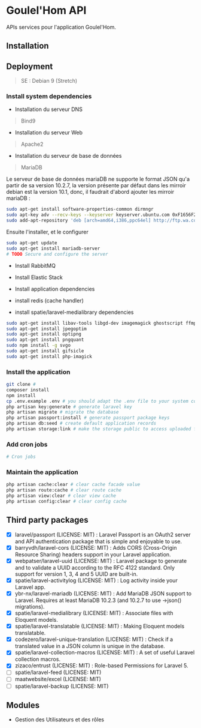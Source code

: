 # Goulel'Hom API

APIs services pour l'application Goulel'Hom.

## Installation

## Deployment

> SE : Debian 9 (Stretch)

### Install system dependencies

* Installation du serveur DNS

> Bind9

* Installation du serveur Web

> Apache2

* Installation du serveur de base de données

> MariaDB

Le serveur de base de données mariaDB ne supporte le format JSON qu'a partir de sa version 10.2.7, la version présente 
par défaut dans les mirroir debian est la version 10.1, donc, il faudrait d'abord ajouter les mirroir mariaDB :

```bash
sudo apt-get install software-properties-common dirmngr
sudo apt-key adv --recv-keys --keyserver keyserver.ubuntu.com 0xF1656F24C74CD1D8
sudo add-apt-repository 'deb [arch=amd64,i386,ppc64el] http://ftp.wa.co.za/pub/mariadb/repo/10.2/debian stretch main'
```

Ensuite l'installer, et le configurer

```bash
sudo apt-get update
sudo apt-get install mariadb-server
# TODO Secure and configure the server
```

* Install RabbitMQ

* Install Elastic Stack

* Install application dependencies

* install redis (cache handler)

* install spatie/laravel-medialibrary dependencies

```bash
sudo apt-get install libav-tools libgd-dev imagemagick ghostscript ffmpeg # to generate thumb
sudo apt-get install jpegoptim
sudo apt-get install optipng
sudo apt-get install pngquant
sudo npm install -g svgo
sudo apt-get install gifsicle
sudo apt-get install php-imagick
```

### Install the application

```bash
git clone #
composer install
npm install
cp .env.example .env # you should adapt the .env file to your system config
php artisan key:generate # generate laravel key
php artisan migrate # migrate the database
php artisan passport:install # generate passport package keys
php artisan db:seed # create default application records
php artisan storage:link # make the storage public to access uploaded files
```

### Add cron jobs

```bash
# Cron jobs
```

### Maintain the application

```bash
php artisan cache:clear # clear cache facade value
php artisan route:cache # clear route cache
php artisan view:clear # clear view cache
php artisan config:clear # clear config cache
```

## Third party packages

- [x] laravel/passport (LICENSE: MIT) : Laravel Passport is an OAuth2 server and API authentication package that is simple and enjoyable to use.
- [x] barryvdh/laravel-cors (LICENSE: MIT) : Adds CORS (Cross-Origin Resource Sharing) headers support in your Laravel application.
- [x] webpatser/laravel-uuid (LICENSE: MIT) : Laravel package to generate and to validate a UUID according to the RFC 4122 standard. Only support for version 1, 3, 4 and 5 UUID are built-in.
- [x] spatie/laravel-activitylog (LICENSE: MIT) : Log activity inside your Laravel app.
- [x] ybr-nx/laravel-mariadb (LICENSE: MIT) : Add MariaDB JSON support to Laravel. Requires at least MariaDB 10.2.3 (and 10.2.7 to use ->json() migrations).
- [x] spatie/laravel-medialibrary (LICENSE: MIT) : Associate files with Eloquent models.
- [x] spatie/laravel-translatable (LICENSE: MIT) : Making Eloquent models translatable.
- [x] codezero/laravel-unique-translation (LICENSE: MIT) : Check if a translated value in a JSON column is unique in the database.
- [x] spatie/laravel-collection-macros (LICENSE: MIT) : A set of useful Laravel collection macros.
- [x] zizaco/entrust (LICENSE: MIT) : Role-based Permissions for Laravel 5.
- [ ] spatie/laravel-feed (LICENSE: MIT)
- [ ] maatwebsite/excel (LICENSE: MIT)
- [ ] spatie/laravel-backup (LICENSE: MIT)

## Modules

* Gestion des Utilisateurs et des rôles

